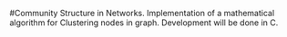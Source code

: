 #Community Structure in Networks.
 Implementation of a mathematical algorithm for Clustering nodes in graph. Development will be done in C.
